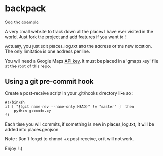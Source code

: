 backpack
=======

See the [example](http://maximeh.github.com/backpack)

A very small website to track down all the places I have ever visited in the
world.
Just fork the project and add features if you want to !

Actually, you just edit places_log.txt and the address of the new location.
The only limitation is one address per line.

You will need a Google Maps [API key](https://developers.google.com/maps/documentation/geocoding/get-api-key).
It must be placed in a 'gmaps.key' file at the root of this repo.

Using a git pre-commit hook
---------------------------
Create a post-receive script in your .git/hooks directory like so :

    #!/bin/sh
    if [ "$(git name-rev --name-only HEAD)" != "master" ]; then
        python geocode.py
    fi

Each time you will commits, if something is new in places_log.txt, it will
be added into places.geojson

Note : Don't forget to chmod +x post-receive, or it will not work.

Enjoy ! :)

